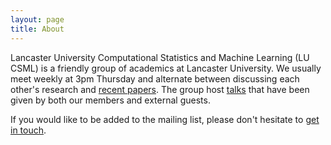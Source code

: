 ```yaml
---
layout: page
title: About
---
```


Lancaster University Computational Statistics and Machine Learning (LU CSML) is a friendly group of academics at Lancaster University. We usually meet weekly at 3pm Thursday and alternate between discussing each other's research and [recent papers](https://lu-csml.github.io/Discussion_Papers). The group host [talks](https://lu-csml.github.io/Talks) that have been given by both our members and external guests.

If you would like to be added to the mailing list, please don't hesitate to [get in touch](https://lu-csml.github.io/Contact).
